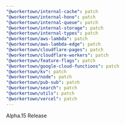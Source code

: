 ```yaml
---
"@workertown/internal-cache": patch
"@workertown/internal-hono": patch
"@workertown/internal-queue": patch
"@workertown/internal-storage": patch
"@workertown/internal-types": patch
"@workertown/aws-lambda": patch
"@workertown/aws-lambda-edge": patch
"@workertown/cloudflare-pages": patch
"@workertown/cloudflare-workers": patch
"@workertown/feature-flags": patch
"@workertown/google-cloud-functions": patch
"@workertown/kv": patch
"@workertown/node": patch
"@workertown/pub-sub": patch
"@workertown/search": patch
"@workertown/utils": patch
"@workertown/vercel": patch
---
```


Alpha.15 Release
